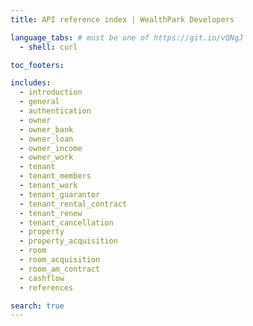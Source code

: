 ```yaml
---
title: API reference index | WealthPark Developers

language_tabs: # must be one of https://git.io/vQNgJ
  - shell: curl

toc_footers:

includes:
  - introduction
  - general
  - authentication
  - owner
  - owner_bank
  - owner_loan
  - owner_income
  - owner_work
  - tenant
  - tenant_members
  - tenant_work
  - tenant_guarantor
  - tenant_rental_contract
  - tenant_renew
  - tenant_cancellation
  - property
  - property_acquisition
  - room
  - room_acquisition
  - room_am_contract
  - cashflow
  - references

search: true
---
```


